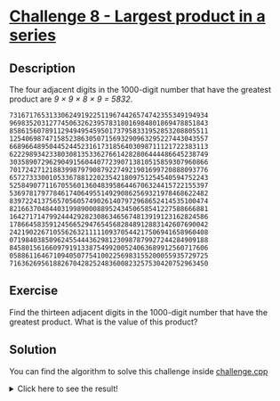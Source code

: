 # [Challenge 8 - Largest product in a series](https://projecteuler.net/problem=8)

## Description

The four adjacent digits in the 1000-digit number that have the greatest product are _9 × 9 × 8 × 9 = 5832_.

```
73167176531330624919225119674426574742355349194934
96983520312774506326239578318016984801869478851843
85861560789112949495459501737958331952853208805511
12540698747158523863050715693290963295227443043557
66896648950445244523161731856403098711121722383113
62229893423380308135336276614282806444486645238749
30358907296290491560440772390713810515859307960866
70172427121883998797908792274921901699720888093776
65727333001053367881220235421809751254540594752243
52584907711670556013604839586446706324415722155397
53697817977846174064955149290862569321978468622482
83972241375657056057490261407972968652414535100474
82166370484403199890008895243450658541227588666881
16427171479924442928230863465674813919123162824586
17866458359124566529476545682848912883142607690042
24219022671055626321111109370544217506941658960408
07198403850962455444362981230987879927244284909188
84580156166097919133875499200524063689912560717606
05886116467109405077541002256983155200055935729725
71636269561882670428252483600823257530420752963450
```

## Exercise

Find the thirteen adjacent digits in the 1000-digit number that have the greatest product. What is the value of this product?

## Solution

You can find the algorithm to solve this challenge inside [challenge.cpp](challenge.cpp)

<details>
  <summary>Click here to see the result!</summary>

  Result is: `23.514.624.000`
</details>
